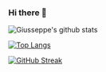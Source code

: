 ### Hi there 👋

<!--
**ErichGiusseppe/ErichGiusseppe** is a ✨ _special_ ✨ repository because its `README.md` (this file) appears on your GitHub profile.

Here are some ideas to get you started:

- 🔭 I’m currently working on ...
- 🌱 I’m currently learning ...
- 👯 I’m looking to collaborate on ...
- 🤔 I’m looking for help with ...
- 💬 Ask me about ...
- 📫 How to reach me: ...
- 😄 Pronouns: ...
- ⚡ Fun fact: ...
-->

![Giusseppe's github stats](https://github-readme-stats.vercel.app/api?username=ErichGiusseppe)

[![Top Langs](https://github-readme-stats.vercel.app/api/top-langs/?username=ErichGiusseppe)](https://github.com/anuraghazra/github-readme-stats)

[![GitHub Streak](https://github-readme-streak-stats.herokuapp.com?user=ErichGiusseppe&theme=midnight-purple&date_format=M%20j%5B%2C%20Y%5D)](https://git.io/streak-stats)

